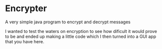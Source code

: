 # Encrypter
A very simple java program to encrypt and decrypt messages

I wanted to test the waters on encryption to see how dificult it would prove to be and ended up making a little code which I then turned into a GUI app that you have here.
